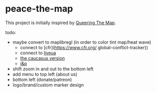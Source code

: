 # peace-the-map

This project is initially inspired by [Queering The Map](https://www.queeringthemap.com/).


todo:

- maybe convert to maplibregl (in order to color tint map/heat wave) 
    - connect to [cfr](https://www.cfr.org/
global-conflict-tracker))
    - connect to [liveua](https://liveuamap.com/)
    - [the caucasus version](https://caucasus.liveuamap.com/)
    - [i&p](https://israelpalestine.liveuamap.com/)
- shift zoom in and out to the bottom left 
- add menu to top left (about us)
- bottom left (donate/patreon)
- logo/brand/custom marker design